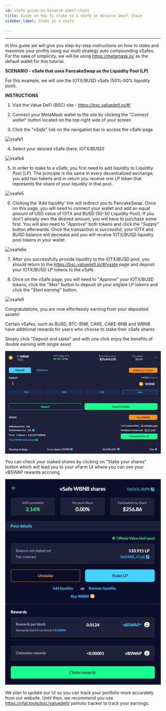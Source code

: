 ```yaml
---
id: vSafe-guide-on-binance-smart-chain
title: Guide on how to stake to a vSafe on Binance Smart Chain
sidebar_label: Stake in a vSafe

---
```

---

In this guide we will give you step-by-step instructions on how to stake and maximize your profits using our multi strategy auto compounding vSafes. For the sake of simplicity, we will be using https://metamask.io/ as the default wallet for this tutorial.  


**SCENARIO - vSafe that uses PancakeSwap as the Liquidity Pool (LP)**

For this example, we will use the IOTX/BUSD vSafe (50%-50% liquidity pool).  


**INSTRUCTIONS**  

1. Visit the Value DeFi (BSC) site - https://bsc.valuedefi.io/#/  

2. Connect your MetaMask wallet to the site by clicking the "_Connect wallet_" button located on the top-right side of your screen  

3. Click the "_vSafe_" link on the navigation bar to access the vSafe page  

![vsafe1](https://user-images.githubusercontent.com/78454114/110883853-b9030980-82a9-11eb-9a28-8cc8bd06f35e.png)

4. Select your desired vSafe (here, IOTX/BUSD)  

![vsafe4](https://user-images.githubusercontent.com/78454114/110884015-fa93b480-82a9-11eb-94fc-60cb150b5329.png)

5. In order to stake to a vSafe, you first need to add liquidity to Liquidity Pool (LP). The principle is the same in every decentralized exchange; you add two tokens and in return you receive one LP token that represents the share of your liquidity in that pool.  

![vsafe5](https://user-images.githubusercontent.com/78454114/110884213-5f4f0f00-82aa-11eb-99dd-e07b8670a120.png)

6. Clicking the 'Add liquidity' link will redirect you to PancakeSwap. Once on this page, you will need to connect your wallet and add an equal amount of USD value of IOTX and BUSD (50-50 Liquidity Pool). If you don't already own the desired amount, you will have to purchase some first. You will also need to "_Approve_" both tokens and click the "_Supply_" button afterwards. Once the transaction is successful, your IOTX and BUSD balance will decrease and you will receive IOTX/BUSD liquidity pool tokens in your wallet .

![vsafe6e](https://user-images.githubusercontent.com/78454114/110886911-ffa73280-82ae-11eb-813b-1ae5f1edeb06.png)

7. After you successfully provide liquidity to the IOTX/BUSD pool, you should return to the https://bsc.valuedefi.io/#/vsafe page and deposit your IOTX/BUSD LP tokens to the vSafe.  

8. Once on the vSafe page, you will need to "_Approve_" your IOTX/BUSD tokens, click the "_Max_" button to deposit all your eligible LP tokens and click the "_Start earning_" button.  

![vsafe8](https://user-images.githubusercontent.com/78454114/110885230-18621900-82ac-11eb-99f7-3b84a910374e.png)  

Congratulations, you are now effortlessly earning from your deposited assets!  

Certain vSafes, such as BUSD, BTC-BNB, CAKE, CAKE-BNB and WBNB have additional rewards for users who choose to stake their vSafe shares

Simply click "Deposit and stake" and with one click enjoy the benefits of double earning with single asset

![vsafe9](img/vSafe8.png)

You can check your staked shares by clicking on "Stake your shares" button which will lead you to your vFarm UI where you can see your vBSWAP rewards accruing

![vsafe10](img/vSafe9.png)

We plan to update our UI so you can track your portfolio more accurately from our website. Until then, we recommend you use https://vfat.tools/bsc/valuedefi/ portolio tracker to track your earnings.  

